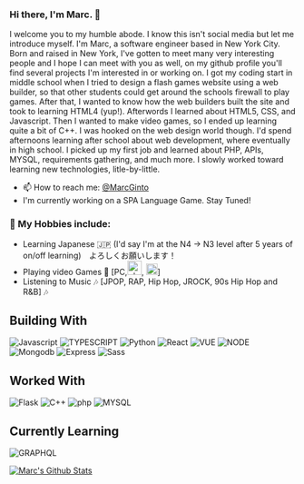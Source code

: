 ### Hi there, I'm Marc. 👋

I welcome you to my humble abode. I know this isn't social media but let me introduce myself. I'm Marc, a software engineer based in New York City. Born and raised in New York, I've gotten to meet many very interesting people and I hope I can meet with you as well, on my github profile you'll find several projects I'm interested in or working on. I got my coding start in middle school when I tried to design a flash games website using a web builder, so that other students could get around the schools firewall to play games. After that, I wanted to know how the web builders built the site and took to learning HTML4 (yup!). Afterwords I learned about HTML5, CSS, and Javascript. Then I wanted to make video games, so I ended up learning quite a bit of C++. I was hooked on the web design world though. I'd spend afternoons learning after school about web development, where eventually in high school. I picked up my first job and learned about PHP, APIs, MYSQL, requirements gathering, and much more. I slowly worked toward learning new technologies, litle-by-little.

- 📫 How to reach me: [@MarcGinto](https://twitter.com/marcginto)
- I'm currently working on a SPA Language Game. Stay Tuned!

### 📖 My Hobbies include: 
- Learning Japanese 🇯🇵 (I'd say I'm at the N4 -> N3 level after 5 years of on/off learning)　よろしくお願いします！
- Playing video Games 👾 [PC,<img alt="playstation5" src="https://user-images.githubusercontent.com/5800157/174657917-c6099ed4-ff34-4743-a39e-10c90a0e2f92.svg" width=25 />, <img src="https://user-images.githubusercontent.com/5800157/174658604-a285603e-09e2-4014-9787-4abcffd9b163.svg" width=20 />]
- Listening to Music 🎶 [JPOP, RAP, Hip Hop, JROCK, 90s Hip Hop and R&B] 🎶


## Building With
![Javascript](https://img.shields.io/badge/JAVASCRIPT-%23F7DF1E?logo=javascript&style=for-the-badge&logoColor=%23000)
![TYPESCRIPT](https://img.shields.io/badge/TYPESCRIPT-%233178C6?logo=typescript&style=for-the-badge&logoColor=%23fff)
![Python](https://img.shields.io/badge/Python-%233776AB?logo=python&style=for-the-badge&logoColor=%23fff)
![React](https://img.shields.io/badge/React-%2361DAFB?logo=react&style=for-the-badge&logoColor=%23000)
![VUE](https://img.shields.io/badge/vue.js-%234FC08D?logo=vue.js&style=for-the-badge&logoColor=%23fff)
![NODE](https://img.shields.io/badge/Node-%23339933?logo=Node.js&style=for-the-badge&logoColor=%23fff)
![Mongodb](https://img.shields.io/badge/MongoDB-%2347A248?logo=mongodb&style=for-the-badge&logoColor=%23fff)
![Express](https://img.shields.io/badge/express-%23000?logo=express&style=for-the-badge&logoColor=%23fff)
![Sass](https://img.shields.io/badge/sass-%23CC6699?logo=sass&style=for-the-badge&logoColor=%23fff)

## Worked With
![Flask](https://img.shields.io/badge/Flask-%23000?logo=flask&style=for-the-badge&logoColor=%23fff)
![C++](https://img.shields.io/badge/C++-%2300599C?logo=cplusplus&style=for-the-badge&logoColor=%23fff)
![php](https://img.shields.io/badge/PHP-%23777BB4?logo=php&style=for-the-badge&logoColor=%23fff)
![MYSQL](https://img.shields.io/badge/mysql-%234479A1?logo=mysql&style=for-the-badge&logoColor=%23fff)

## Currently Learning
![GRAPHQL](https://img.shields.io/badge/graphql-%23E10098?logo=graphql&style=for-the-badge&logoColor=%23fff)

[![Marc's Github Stats](https://github-readme-stats.vercel.app/api?username=draginto)](https://github.com/anuraghazra/github-readme-stats)
